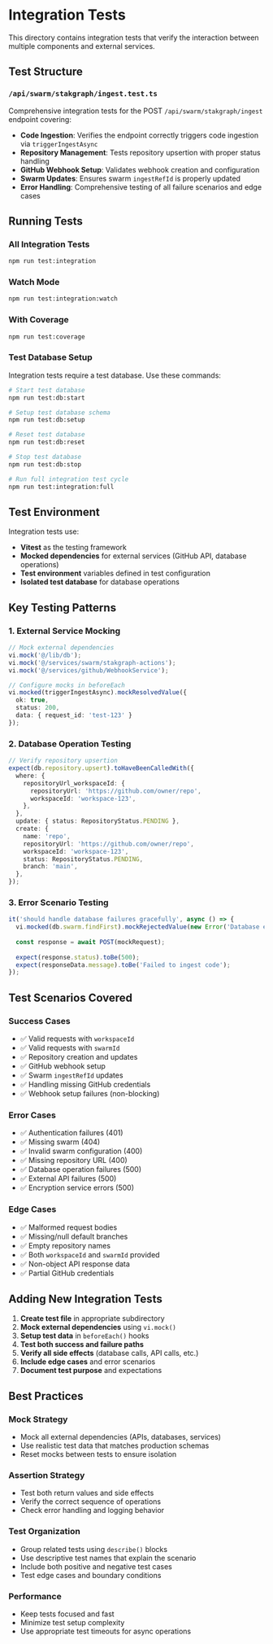 # Integration Tests

This directory contains integration tests that verify the interaction between multiple components and external services.

## Test Structure

### `/api/swarm/stakgraph/ingest.test.ts`

Comprehensive integration tests for the POST `/api/swarm/stakgraph/ingest` endpoint covering:

- **Code Ingestion**: Verifies the endpoint correctly triggers code ingestion via `triggerIngestAsync`
- **Repository Management**: Tests repository upsertion with proper status handling
- **GitHub Webhook Setup**: Validates webhook creation and configuration
- **Swarm Updates**: Ensures swarm `ingestRefId` is properly updated
- **Error Handling**: Comprehensive testing of all failure scenarios and edge cases

## Running Tests

### All Integration Tests
```bash
npm run test:integration
```

### Watch Mode
```bash
npm run test:integration:watch
```

### With Coverage
```bash
npm run test:coverage
```

### Test Database Setup

Integration tests require a test database. Use these commands:

```bash
# Start test database
npm run test:db:start

# Setup test database schema
npm run test:db:setup

# Reset test database
npm run test:db:reset

# Stop test database
npm run test:db:stop

# Run full integration test cycle
npm run test:integration:full
```

## Test Environment

Integration tests use:
- **Vitest** as the testing framework
- **Mocked dependencies** for external services (GitHub API, database operations)
- **Test environment** variables defined in test configuration
- **Isolated test database** for database operations

## Key Testing Patterns

### 1. External Service Mocking
```typescript
// Mock external dependencies
vi.mock('@/lib/db');
vi.mock('@/services/swarm/stakgraph-actions');
vi.mock('@/services/github/WebhookService');

// Configure mocks in beforeEach
vi.mocked(triggerIngestAsync).mockResolvedValue({
  ok: true,
  status: 200,
  data: { request_id: 'test-123' }
});
```

### 2. Database Operation Testing
```typescript
// Verify repository upsertion
expect(db.repository.upsert).toHaveBeenCalledWith({
  where: {
    repositoryUrl_workspaceId: {
      repositoryUrl: 'https://github.com/owner/repo',
      workspaceId: 'workspace-123',
    },
  },
  update: { status: RepositoryStatus.PENDING },
  create: {
    name: 'repo',
    repositoryUrl: 'https://github.com/owner/repo',
    workspaceId: 'workspace-123',
    status: RepositoryStatus.PENDING,
    branch: 'main',
  },
});
```

### 3. Error Scenario Testing
```typescript
it('should handle database failures gracefully', async () => {
  vi.mocked(db.swarm.findFirst).mockRejectedValue(new Error('Database error'));
  
  const response = await POST(mockRequest);
  
  expect(response.status).toBe(500);
  expect(responseData.message).toBe('Failed to ingest code');
});
```

## Test Scenarios Covered

### Success Cases
- ✅ Valid requests with `workspaceId`
- ✅ Valid requests with `swarmId`
- ✅ Repository creation and updates
- ✅ GitHub webhook setup
- ✅ Swarm `ingestRefId` updates
- ✅ Handling missing GitHub credentials
- ✅ Webhook setup failures (non-blocking)

### Error Cases
- ✅ Authentication failures (401)
- ✅ Missing swarm (404)
- ✅ Invalid swarm configuration (400)
- ✅ Missing repository URL (400)
- ✅ Database operation failures (500)
- ✅ External API failures (500)
- ✅ Encryption service errors (500)

### Edge Cases
- ✅ Malformed request bodies
- ✅ Missing/null default branches
- ✅ Empty repository names
- ✅ Both `workspaceId` and `swarmId` provided
- ✅ Non-object API response data
- ✅ Partial GitHub credentials

## Adding New Integration Tests

1. **Create test file** in appropriate subdirectory
2. **Mock external dependencies** using `vi.mock()`
3. **Setup test data** in `beforeEach()` hooks
4. **Test both success and failure paths**
5. **Verify all side effects** (database calls, API calls, etc.)
6. **Include edge cases** and error scenarios
7. **Document test purpose** and expectations

## Best Practices

### Mock Strategy
- Mock all external dependencies (APIs, databases, services)
- Use realistic test data that matches production schemas
- Reset mocks between tests to ensure isolation

### Assertion Strategy
- Test both return values and side effects
- Verify the correct sequence of operations
- Check error handling and logging behavior

### Test Organization
- Group related tests using `describe()` blocks
- Use descriptive test names that explain the scenario
- Include both positive and negative test cases
- Test edge cases and boundary conditions

### Performance
- Keep tests focused and fast
- Minimize test setup complexity
- Use appropriate test timeouts for async operations